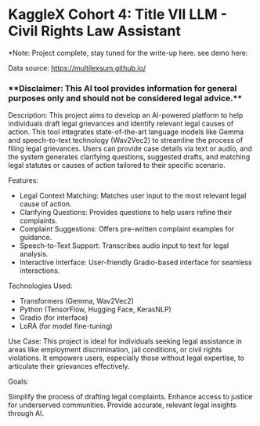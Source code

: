 # KaggleX Cohort 4: Title VII LLM - Civil Rights Law Assistant
*Note: Project complete, stay tuned for the write-up here.
see demo here: 

Data source: https://multilexsum.github.io/ 

<h3> **Disclaimer: This AI tool provides information for general purposes only and should not be considered legal advice.** </h3>

Description:
This project aims to develop an AI-powered platform to help individuals draft legal grievances and identify relevant legal causes of action. This tool integrates state-of-the-art language models like Gemma and speech-to-text technology (Wav2Vec2) to streamline the process of filing legal grievances. Users can provide case details via text or audio, and the system generates clarifying questions, suggested drafts, and matching legal statutes or causes of action tailored to their specific scenario.

Features:

<ul>
<li>Legal Context Matching: Matches user input to the most relevant legal cause of action.</li>
<li>Clarifying Questions: Provides questions to help users refine their complaints.</li>
<li>Complaint Suggestions: Offers pre-written complaint examples for guidance.</li>
<li>Speech-to-Text Support: Transcribes audio input to text for legal analysis.</li>
<li>Interactive Interface: User-friendly Gradio-based interface for seamless interactions.</li>
</ul>
Technologies Used:

<ul>
<li>Transformers (Gemma, Wav2Vec2)</li>
<li>Python (TensorFlow, Hugging Face, KerasNLP)</li>
<li>Gradio (for interface)</li>
<li>LoRA (for model fine-tuning)</li>
</ul>

Use Case:
This project is ideal for individuals seeking legal assistance in areas like employment discrimination, jail conditions, or civil rights violations. It empowers users, especially those without legal expertise, to articulate their grievances effectively.

Goals:

Simplify the process of drafting legal complaints.
Enhance access to justice for underserved communities.
Provide accurate, relevant legal insights through AI.
